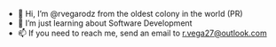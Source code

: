 - 👋 Hi, I’m @rvegarodz from the oldest colony in the world (PR)
- 👀 I’m just learning about Software Development
- 📫 If you need to reach me, send an email to r.vega27@outlook.com

<!---
rvegarodz/rvegarodz is a ✨ special ✨ repository because its `README.md` (this file) appears on your GitHub profile.
You can click the Preview link to take a look at your changes.
--->

